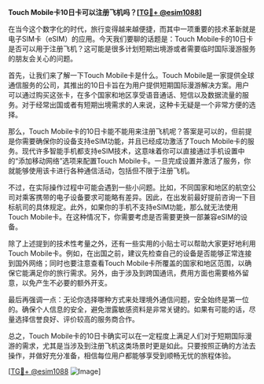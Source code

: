 **Touch Mobile卡10日卡可以注册飞机吗？[[TG💪+ @esim1088](https://t.me/s/esim1088)]**

在当今这个数字化的时代，旅行变得越来越便捷，而其中一项重要的技术革新就是电子SIM卡（eSIM）的应用。今天我们要聊的话题是：Touch Mobile卡的10日卡是否可以用于注册飞机？这可能是很多计划短期出境游或者需要临时国际漫游服务的朋友会关心的问题。

首先，让我们来了解一下Touch Mobile卡是什么。Touch Mobile是一家提供全球通信服务的公司，其推出的10日卡旨在为用户提供短期国际漫游解决方案。用户可以通过购买这张卡，在多个国家和地区享受语音通话、短信以及数据流量的服务。对于经常出国或者有短期出境需求的人来说，这种卡无疑是一个非常方便的选择。

那么，Touch Mobile卡的10日卡能不能用来注册飞机呢？答案是可以的，但前提是你需要确保你的设备支持eSIM功能，并且已经成功激活了Touch Mobile卡的服务。现代许多智能手机都支持eSIM技术，这意味着你可以直接通过手机设置中的“添加移动网络”选项来配置Touch Mobile卡。一旦完成设置并激活了服务，你就能够使用该卡进行各种通信活动，包括但不限于注册飞机。

不过，在实际操作过程中可能会遇到一些小问题。比如，不同国家和地区的航空公司对乘客携带的电子设备要求可能略有差异。因此，在出发前最好提前咨询一下目标航司的具体规定。此外，如果你的手机不支持eSIM功能，那么就无法使用Touch Mobile卡。在这种情况下，你需要考虑是否需要更换一部兼容eSIM的设备。

除了上述提到的技术性考量之外，还有一些实用的小贴士可以帮助大家更好地利用Touch Mobile卡。例如，在出国之前，建议先检查自己的设备是否能够正常连接到国外网络；同时也要注意查看Touch Mobile卡所覆盖的国家和地区范围，以确保它能满足你的旅行需求。另外，由于涉及到跨国通讯，费用方面也需要格外留意，以免产生不必要的额外开支。

最后再强调一点：无论你选择哪种方式来处理境外通信问题，安全始终是第一位的。确保个人信息的安全，避免泄露敏感资料是非常关键的。如果有可能的话，尽量选择信誉良好、评价较高的服务商合作。

总之，Touch Mobile卡的10日卡确实可以在一定程度上满足人们对于短期国际漫游的需求，尤其是当涉及到注册飞机这类场景时更是如此。只要按照正确的方法去操作，并做好充分准备，相信每位用户都能够享受到顺畅无忧的旅程体验。

[[TG💪+ @esim1088](https://t.me/s/esim1088) ![Image](https://i.postimg.cc/4NQfJmqS/Snipaste-2025-05-13-00-14-12.png)]